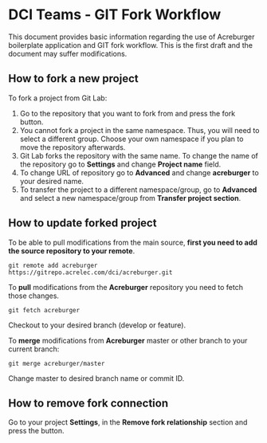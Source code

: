 # DCI Teams - GIT Fork Workflow

This document provides basic information regarding the use of Acreburger boilerplate application and GIT fork workflow. This is the first draft and the document may suffer modifications.


## How to fork a new project

To fork a project from Git Lab:

 1. Go to the repository that you want to fork from and press the fork button.
 2. You cannot fork a project in the same namespace. Thus, you will need to select a different group. Choose your own namespace if you plan to move the repository afterwards.
 3. Git Lab forks the repository with the same name. To change the name of the repository go to **Settings** and change **Project name** field.
 4. To change URL of repository go to **Advanced** and change **acreburger** to your desired name.
 5. To transfer the project to a different namespace/group, go to **Advanced** and select a new namespace/group from **Transfer project section**.


## How to update forked project

To be able to pull modifications from the main source, **first you need to add the source repository to your remote**.

    git remote add acreburger https://gitrepo.acrelec.com/dci/acreburger.git

To **pull** modifications from the **Acreburger** repository you need to fetch those changes.

    git fetch acreburger

Checkout to your desired branch (develop or feature).

To **merge** modifications from **Acreburger** master or other branch to your current branch:

    git merge acreburger/master

Change master to desired branch name or commit ID.

## How to remove fork connection

Go to your project **Settings**, in the **Remove fork relationship** section and press the button.
